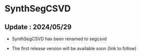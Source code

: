 # **SynthSegCSVD**

## Update : 2024/05/29

* SynthSegCSVD has been renamed to segcsvd 

* The first release version will be available soon (link to follow)
